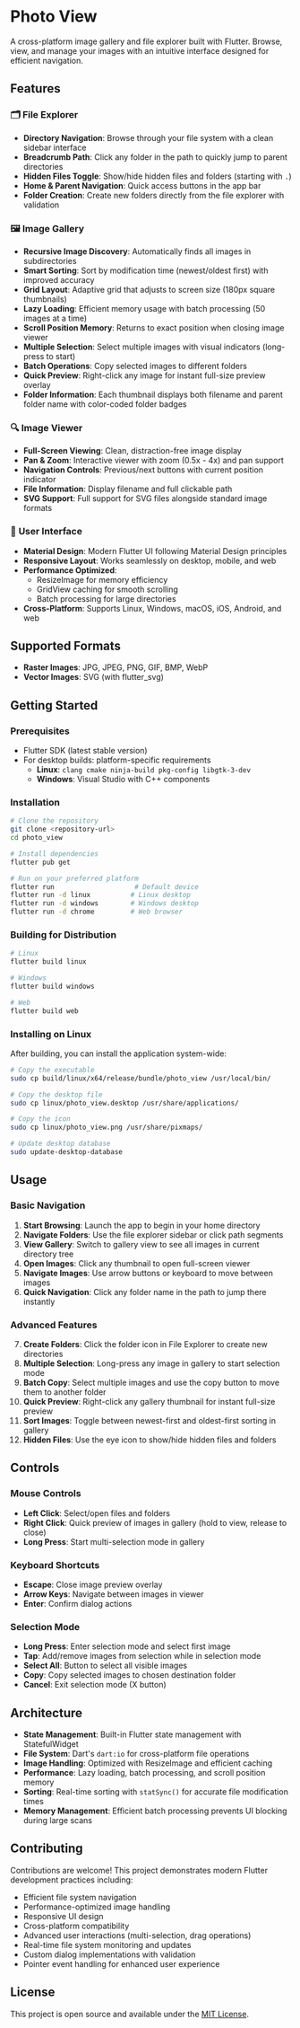 # Photo View

A cross-platform image gallery and file explorer built with Flutter. Browse, view, and manage your images with an intuitive interface designed for efficient navigation.

## Features

### 🗂️ **File Explorer**
- **Directory Navigation**: Browse through your file system with a clean sidebar interface
- **Breadcrumb Path**: Click any folder in the path to quickly jump to parent directories
- **Hidden Files Toggle**: Show/hide hidden files and folders (starting with `.`)
- **Home & Parent Navigation**: Quick access buttons in the app bar
- **Folder Creation**: Create new folders directly from the file explorer with validation

### 🖼️ **Image Gallery**
- **Recursive Image Discovery**: Automatically finds all images in subdirectories
- **Smart Sorting**: Sort by modification time (newest/oldest first) with improved accuracy
- **Grid Layout**: Adaptive grid that adjusts to screen size (180px square thumbnails)
- **Lazy Loading**: Efficient memory usage with batch processing (50 images at a time)
- **Scroll Position Memory**: Returns to exact position when closing image viewer
- **Multiple Selection**: Select multiple images with visual indicators (long-press to start)
- **Batch Operations**: Copy selected images to different folders
- **Quick Preview**: Right-click any image for instant full-size preview overlay
- **Folder Information**: Each thumbnail displays both filename and parent folder name with color-coded folder badges

### 🔍 **Image Viewer**
- **Full-Screen Viewing**: Clean, distraction-free image display
- **Pan & Zoom**: Interactive viewer with zoom (0.5x - 4x) and pan support
- **Navigation Controls**: Previous/next buttons with current position indicator
- **File Information**: Display filename and full clickable path
- **SVG Support**: Full support for SVG files alongside standard image formats

### 🎨 **User Interface**
- **Material Design**: Modern Flutter UI following Material Design principles
- **Responsive Layout**: Works seamlessly on desktop, mobile, and web
- **Performance Optimized**: 
  - ResizeImage for memory efficiency
  - GridView caching for smooth scrolling
  - Batch processing for large directories
- **Cross-Platform**: Supports Linux, Windows, macOS, iOS, Android, and web

## Supported Formats

- **Raster Images**: JPG, JPEG, PNG, GIF, BMP, WebP
- **Vector Images**: SVG (with flutter_svg)

## Getting Started

### Prerequisites
- Flutter SDK (latest stable version)
- For desktop builds: platform-specific requirements
  - **Linux**: `clang cmake ninja-build pkg-config libgtk-3-dev`
  - **Windows**: Visual Studio with C++ components

### Installation
```bash
# Clone the repository
git clone <repository-url>
cd photo_view

# Install dependencies
flutter pub get

# Run on your preferred platform
flutter run                    # Default device
flutter run -d linux          # Linux desktop
flutter run -d windows        # Windows desktop
flutter run -d chrome         # Web browser
```

### Building for Distribution
```bash
# Linux
flutter build linux

# Windows  
flutter build windows

# Web
flutter build web
```

### Installing on Linux
After building, you can install the application system-wide:
```bash
# Copy the executable
sudo cp build/linux/x64/release/bundle/photo_view /usr/local/bin/

# Copy the desktop file
sudo cp linux/photo_view.desktop /usr/share/applications/

# Copy the icon
sudo cp linux/photo_view.png /usr/share/pixmaps/

# Update desktop database
sudo update-desktop-database
```

## Usage

### Basic Navigation
1. **Start Browsing**: Launch the app to begin in your home directory
2. **Navigate Folders**: Use the file explorer sidebar or click path segments
3. **View Gallery**: Switch to gallery view to see all images in current directory tree
4. **Open Images**: Click any thumbnail to open full-screen viewer
5. **Navigate Images**: Use arrow buttons or keyboard to move between images
6. **Quick Navigation**: Click any folder name in the path to jump there instantly

### Advanced Features
7. **Create Folders**: Click the folder icon in File Explorer to create new directories
8. **Multiple Selection**: Long-press any image in gallery to start selection mode
9. **Batch Copy**: Select multiple images and use the copy button to move them to another folder
10. **Quick Preview**: Right-click any gallery thumbnail for instant full-size preview
11. **Sort Images**: Toggle between newest-first and oldest-first sorting in gallery
12. **Hidden Files**: Use the eye icon to show/hide hidden files and folders

## Controls

### Mouse Controls
- **Left Click**: Select/open files and folders
- **Right Click**: Quick preview of images in gallery (hold to view, release to close)
- **Long Press**: Start multi-selection mode in gallery

### Keyboard Shortcuts
- **Escape**: Close image preview overlay
- **Arrow Keys**: Navigate between images in viewer
- **Enter**: Confirm dialog actions

### Selection Mode
- **Long Press**: Enter selection mode and select first image
- **Tap**: Add/remove images from selection while in selection mode
- **Select All**: Button to select all visible images
- **Copy**: Copy selected images to chosen destination folder
- **Cancel**: Exit selection mode (X button)

## Architecture

- **State Management**: Built-in Flutter state management with StatefulWidget
- **File System**: Dart's `dart:io` for cross-platform file operations  
- **Image Handling**: Optimized with ResizeImage and efficient caching
- **Performance**: Lazy loading, batch processing, and scroll position memory
- **Sorting**: Real-time sorting with `statSync()` for accurate file modification times
- **Memory Management**: Efficient batch processing prevents UI blocking during large scans

## Contributing

Contributions are welcome! This project demonstrates modern Flutter development practices including:
- Efficient file system navigation
- Performance-optimized image handling
- Responsive UI design
- Cross-platform compatibility
- Advanced user interactions (multi-selection, drag operations)
- Real-time file system monitoring and updates
- Custom dialog implementations with validation
- Pointer event handling for enhanced user experience

## License

This project is open source and available under the [MIT License](LICENSE).